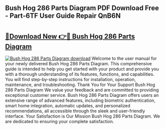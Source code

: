 ## Bush Hog 286 Parts Diagram PDF Download Free - Part-6TF User Guide Repair QnB6N

# <h2><a href="http://dfm5bw.blite.top/?on=Bush+Hog+286+Parts+Diagram">🔗Download New 👉🔴 Bush Hog 286 Parts Diagram</a></h2>

[![Bush Hog 286 Parts Diagram download](https://i.imgur.com/lujVjoI.png)](http://dfm5bw.blite.top/?on=Bush+Hog+286+Parts+Diagram)
Welcome to the user manual for your newly delivered Bush Hog 286 Parts Diagram. This comprehensive guide is intended to help you get started with your product and provide you with a thorough understanding of its features, functions, and capabilities. You will find step-by-step instructions for installation, operation, maintenance, and troubleshooting. Thank You for Your Support Bush Hog 286 Parts Diagram We value your feedback and are committed to providing exceptional customer service. Bush Hog 286 Parts Diagram offers users an extensive range of advanced features, including biometric authentication, smart home integration, automatic updates, and personalized recommendations, all accessible through the sleek and user-friendly interface. Your Satisfaction is Our Mission Bush Hog 286 Parts Diagram. We are dedicated to ensuring your complete satisfaction.
